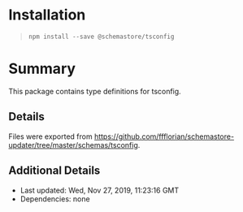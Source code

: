# Installation
> `npm install --save @schemastore/tsconfig`

# Summary
This package contains type definitions for tsconfig.

## Details
Files were exported from https://github.com/ffflorian/schemastore-updater/tree/master/schemas/tsconfig.

## Additional Details
* Last updated: Wed, Nov 27, 2019, 11:23:16 GMT
* Dependencies: none
